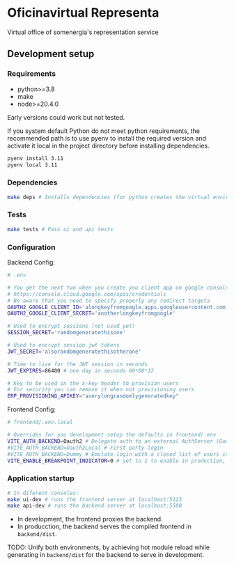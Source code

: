 # Oficinavirtual Representa

Virtual office of somenergia's representation service

## Development setup

### Requirements

- python>=3.8
- make
- node>=20.4.0

Early versions could work but not tested.

If you system default Python do not meet python requirements,
the recommended path is to use pyenv to install the required version
and activate it local in the project directory before installing dependencies.

```bash
pyenv install 3.11
pyenv local 3.11
```

### Dependencies

```bash
make deps # Installs dependencies (for python creates the virtual environment if missing)
```

### Tests

```bash
make tests # Pass ui and api tests
```

### Configuration

Backend Config:

```bash
# .env

# You get the next two when you create you client app on google console
# https://console.cloud.google.com/apis/credentials
# Be aware that you need to specify properly any redirect targeta
OAUTH2_GOOGLE_CLIENT_ID='alongkeyfromgoogle.apps.googleusercontent.com'
OAUTH2_GOOGLE_CLIENT_SECRET='anotherlongkeyfromgoogle'

# Used to encrypt sessions (not used yet)
SESSION_SECRET='randomgeneratethisone'

# Used to encrypt session jwt tokens
JWT_SECRET='alsorandomgeneratethisotherone'

# Time to live for the JWT session in seconds
JWT_EXPIRES=86400 # one day in seconds 60*60*12

# Key to be used in the x-key header to provision users
# For security you can remove it when not provisioning users
ERP_PROVISIONING_APIKEY="averylongrandomlygeneratedkey"
```

Frontend Config:

```bash
# frontend/.env.local

# Overrides for you development setup the defaults in frontend/.env
VITE_AUTH_BACKEND=Oauth2 # Delegate auth to an external AuthServer (Google, Keycloak...)
#VITE_AUTH_BACKEND=Oauth2Local # First party login
#VITE_AUTH_BACKEND=Dummy # Emulate login with a closed list of users in frontend/src/data/dummyusers.yaml (api calls won't work)
VITE_ENABLE_BREAKPOINT_INDICATOR=0 # set to 1 to enable in production, always enabled in devel
```

### Application startup

```bash
# In diferent consoles:
make ui-dev # runs the frontend server at localhost:5123
make api-dev # runs the backend server at localhost:5500
```

- In development, the frontend proxies the backend.
- In producction, the backend serves the compiled frontend in `backend/dist`.

TODO: Unify both environments, by achieving hot module reload
while generating in `backend/dist` for the backend to serve in development.
